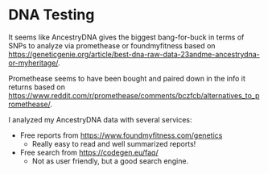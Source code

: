# DNA Testing

It seems like AncestryDNA gives the biggest bang-for-buck in terms of SNPs to
analyze via promethease or foundmyfitness based on
https://geneticgenie.org/article/best-dna-raw-data-23andme-ancestrydna-or-myheritage/.

Promethease seems to have been bought and paired down in the info it returns
based on
https://www.reddit.com/r/promethease/comments/bczfcb/alternatives_to_promethease/.

I analyzed my AncestryDNA data with several services:

 - Free reports from https://www.foundmyfitness.com/genetics 
   - Really easy to read and well summarized reports!
 - Free search from https://codegen.eu/faq/
   - Not as user friendly, but a good search engine.
